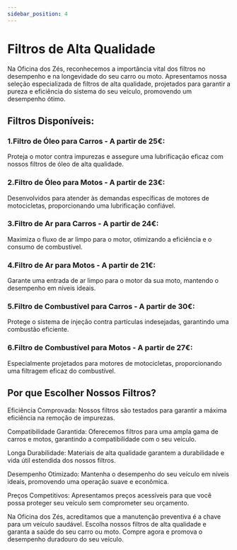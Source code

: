 ```yaml
---
sidebar_position: 4
---
```


# Filtros de Alta Qualidade

Na Oficina dos Zés, reconhecemos a importância vital dos filtros no desempenho e na longevidade do seu carro ou moto. Apresentamos nossa seleção especializada de filtros de alta qualidade, projetados para garantir a pureza e eficiência do sistema do seu veículo, promovendo um desempenho ótimo.



## Filtros Disponíveis:

### 1.Filtro de Óleo para Carros - A partir de 25€:

Proteja o motor contra impurezas e assegure uma lubrificação eficaz com nossos filtros de óleo de alta qualidade.

### 2.Filtro de Óleo para Motos - A partir de 23€:

Desenvolvidos para atender às demandas específicas de motores de motocicletas, proporcionando uma lubrificação confiável.

### 3.Filtro de Ar para Carros - A partir de 24€:

Maximiza o fluxo de ar limpo para o motor, otimizando a eficiência e o consumo de combustível.

### 4.Filtro de Ar para Motos - A partir de 21€:

Garante uma entrada de ar limpo para o motor da sua moto, mantendo o desempenho em níveis ideais.

### 5.Filtro de Combustível para Carros - A partir de 30€:

Protege o sistema de injeção contra partículas indesejadas, garantindo uma combustão eficiente.

### 6.Filtro de Combustível para Motos - A partir de 27€:

Especialmente projetados para motores de motocicletas, proporcionando uma filtragem eficaz do combustível.

## Por que Escolher Nossos Filtros?

Eficiência Comprovada: Nossos filtros são testados para garantir a máxima eficiência na remoção de impurezas.

Compatibilidade Garantida: Oferecemos filtros para uma ampla gama de carros e motos, garantindo a compatibilidade com o seu veículo.

Longa Durabilidade: Materiais de alta qualidade garantem a durabilidade e vida útil estendida dos nossos filtros.

Desempenho Otimizado: Mantenha o desempenho do seu veículo em níveis ideais, promovendo uma operação suave e econômica.

Preços Competitivos: Apresentamos preços acessíveis para que você possa proteger seu veículo sem comprometer seu orçamento.

Na Oficina dos Zés, acreditamos que a manutenção preventiva é a chave para um veículo saudável. Escolha nossos filtros de alta qualidade e garanta a saúde do seu carro ou moto. Compre agora e promova o desempenho duradouro do seu veículo.